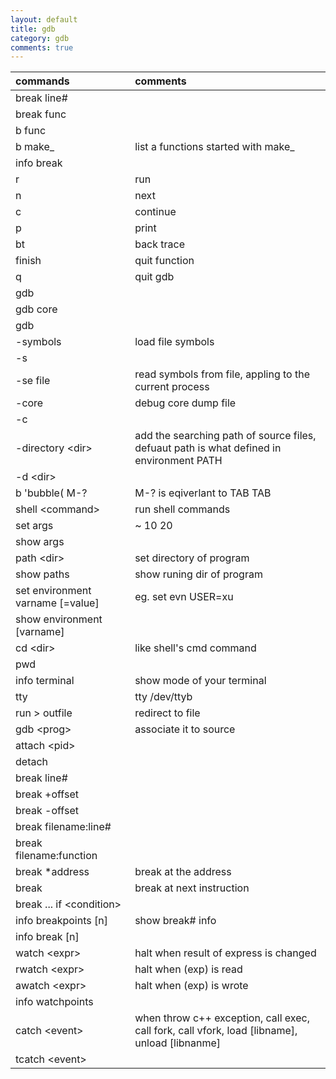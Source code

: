 ```yaml
--- 
layout: default
title: gdb
category: gdb
comments: true
---
```



commands | comments
:---|:---
break line# |
break func |
b func |
b make\_<tab> | list a functions started with make\_
info break |
r | run
n | next
c | continue
p | print
bt | back trace
finish | quit function
q | quit gdb
gdb <prog> | 
gdb <prog> core |
gdb <prog> <PID> |
-symbols <file> | load file symbols
-s <file> | 
-se file | read symbols from file, appling to the current process
-core <file> | debug core dump file
-c <file> |
-directory \<dir> | add the searching path of source files, defuaut path is what defined in environment PATH 
-d \<dir> |
b 'bubble( M-? | M-? is eqiverlant to TAB TAB
shell \<command> | run shell commands
set args | ~ 10 20
show args |
path \<dir> | set directory of program
show paths | show runing dir of program
set environment varname [=value] | eg. set evn USER=xu
show environment [varname] |
cd \<dir> | like shell's cmd command
pwd | 
info terminal | show mode of your terminal
tty | tty /dev/ttyb
run > outfile | redirect to file
gdb \<prog> | associate it to source
attach \<pid> | 
detach |
break line# |
break +offset |
break -offset |
break filename:line# |
break filename:function |
break \*address | break at the address
break | break at next instruction
break ... if \<condition> |
info breakpoints [n] | show break# info
info break [n] |
watch \<expr> | halt when result of express is changed
rwatch \<expr> | halt when (exp) is read
awatch \<expr> | halt when (exp) is wrote
info watchpoints |
catch \<event> | when throw c++ exception, call exec, call fork, call vfork, load [libname], unload [libnanme]
tcatch \<event> |

